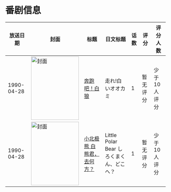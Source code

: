 # 番剧信息

|放送日期|封面|标题|日文标题|话数|评分|评分人数|
|---|---|---|---|---|---|---|
|1990-04-28|<img src="https://lain.bgm.tv/pic/cover/c/05/18/100492_ABBG3.jpg" alt="封面" style="width:150px;height:200px;object-fit:cover;">|[奔跑吧！白狼](https://bangumi.tv/subject/100492)|走れ!白いオオカミ|1|暂无评分|少于10人评分|
|1990-04-28|<img src="https://lain.bgm.tv/pic/cover/c/f8/5f/501564_bmBMn.jpg" alt="封面" style="width:150px;height:200px;object-fit:cover;">|[小北极熊 白熊君，去何方？](https://bangumi.tv/subject/501564)|Little Polar Bear しろくまくん、どこへ？|1|暂无评分|少于10人评分|
